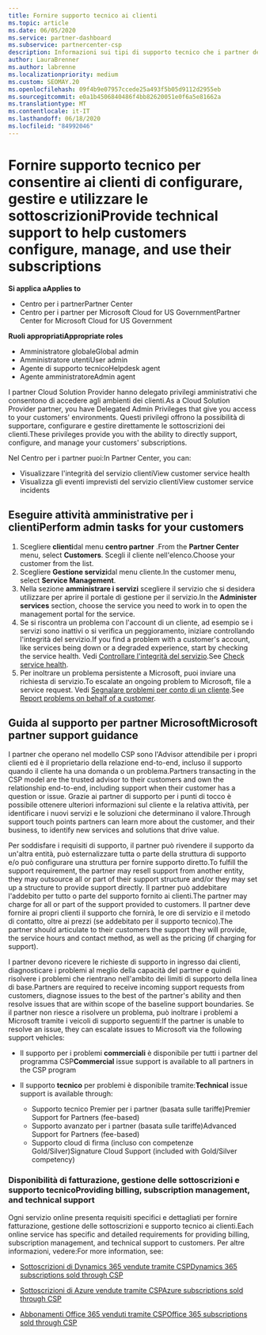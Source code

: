 ```yaml
---
title: Fornire supporto tecnico ai clienti
ms.topic: article
ms.date: 06/05/2020
ms.service: partner-dashboard
ms.subservice: partnercenter-csp
description: Informazioni sui tipi di supporto tecnico che i partner del programma Cloud Solution Provider possono offrire ai propri clienti.
author: LauraBrenner
ms.author: labrenne
ms.localizationpriority: medium
ms.custom: SEOMAY.20
ms.openlocfilehash: 09f4b9e07957ccede25a493f5b05d9112d2955eb
ms.sourcegitcommit: e0a1b4506840486f4bb82620051e0f6a5e81662a
ms.translationtype: MT
ms.contentlocale: it-IT
ms.lasthandoff: 06/18/2020
ms.locfileid: "84992046"
---
```

# <a name="provide-technical-support-to-help-customers-configure-manage-and-use-their-subscriptions"></a><span data-ttu-id="d5d99-103">Fornire supporto tecnico per consentire ai clienti di configurare, gestire e utilizzare le sottoscrizioni</span><span class="sxs-lookup"><span data-stu-id="d5d99-103">Provide technical support to help customers configure, manage, and use their subscriptions</span></span>

<span data-ttu-id="d5d99-104">**Si applica a**</span><span class="sxs-lookup"><span data-stu-id="d5d99-104">**Applies to**</span></span>

- <span data-ttu-id="d5d99-105">Centro per i partner</span><span class="sxs-lookup"><span data-stu-id="d5d99-105">Partner Center</span></span>
- <span data-ttu-id="d5d99-106">Centro per i partner per Microsoft Cloud for US Government</span><span class="sxs-lookup"><span data-stu-id="d5d99-106">Partner Center for Microsoft Cloud for US Government</span></span>

<span data-ttu-id="d5d99-107">**Ruoli appropriati**</span><span class="sxs-lookup"><span data-stu-id="d5d99-107">**Appropriate roles**</span></span>
- <span data-ttu-id="d5d99-108">Amministratore globale</span><span class="sxs-lookup"><span data-stu-id="d5d99-108">Global admin</span></span>
- <span data-ttu-id="d5d99-109">Amministratore utenti</span><span class="sxs-lookup"><span data-stu-id="d5d99-109">User admin</span></span>
- <span data-ttu-id="d5d99-110">Agente di supporto tecnico</span><span class="sxs-lookup"><span data-stu-id="d5d99-110">Helpdesk agent</span></span>
- <span data-ttu-id="d5d99-111">Agente amministratore</span><span class="sxs-lookup"><span data-stu-id="d5d99-111">Admin agent</span></span>

<span data-ttu-id="d5d99-112">I partner Cloud Solution Provider hanno delegato privilegi amministrativi che consentono di accedere agli ambienti dei clienti.</span><span class="sxs-lookup"><span data-stu-id="d5d99-112">As a Cloud Solution Provider partner, you have Delegated Admin Privileges that give you access to your customers' environments.</span></span> <span data-ttu-id="d5d99-113">Questi privilegi offrono la possibilità di supportare, configurare e gestire direttamente le sottoscrizioni dei clienti.</span><span class="sxs-lookup"><span data-stu-id="d5d99-113">These privileges provide you with the ability to directly support, configure, and manage your customers' subscriptions.</span></span>

<span data-ttu-id="d5d99-114">Nel Centro per i partner puoi:</span><span class="sxs-lookup"><span data-stu-id="d5d99-114">In Partner Center, you can:</span></span>

- <span data-ttu-id="d5d99-115">Visualizzare l'integrità del servizio clienti</span><span class="sxs-lookup"><span data-stu-id="d5d99-115">View customer service health</span></span>
- <span data-ttu-id="d5d99-116">Visualizza gli eventi imprevisti del servizio clienti</span><span class="sxs-lookup"><span data-stu-id="d5d99-116">View customer service incidents</span></span>

## <a name="perform-admin-tasks-for-your-customers"></a><span data-ttu-id="d5d99-117">Eseguire attività amministrative per i clienti</span><span class="sxs-lookup"><span data-stu-id="d5d99-117">Perform admin tasks for your customers</span></span>

1. <span data-ttu-id="d5d99-118">Scegliere **clienti**dal menu **centro partner** .</span><span class="sxs-lookup"><span data-stu-id="d5d99-118">From the **Partner Center** menu, select **Customers**.</span></span> <span data-ttu-id="d5d99-119">Scegli il cliente nell'elenco.</span><span class="sxs-lookup"><span data-stu-id="d5d99-119">Choose your customer from the list.</span></span>
2. <span data-ttu-id="d5d99-120">Scegliere **Gestione servizi**dal menu cliente.</span><span class="sxs-lookup"><span data-stu-id="d5d99-120">In the customer menu, select **Service Management**.</span></span>
3. <span data-ttu-id="d5d99-121">Nella sezione **amministrare i servizi** scegliere il servizio che si desidera utilizzare per aprire il portale di gestione per il servizio.</span><span class="sxs-lookup"><span data-stu-id="d5d99-121">In the **Administer services** section, choose the service you need to work in to open the management portal for the service.</span></span>
4. <span data-ttu-id="d5d99-122">Se si riscontra un problema con l'account di un cliente, ad esempio se i servizi sono inattivi o si verifica un peggioramento, iniziare controllando l'integrità del servizio.</span><span class="sxs-lookup"><span data-stu-id="d5d99-122">If you find a problem with a customer's account, like services being down or a degraded experience, start by checking the service health.</span></span> <span data-ttu-id="d5d99-123">Vedi [Controllare l'integrità del servizio](check-service-health.md).</span><span class="sxs-lookup"><span data-stu-id="d5d99-123">See [Check service health](check-service-health.md).</span></span>
5. <span data-ttu-id="d5d99-124">Per inoltrare un problema persistente a Microsoft, puoi inviare una richiesta di servizio.</span><span class="sxs-lookup"><span data-stu-id="d5d99-124">To escalate an ongoing problem to Microsoft, file a service request.</span></span> <span data-ttu-id="d5d99-125">Vedi [Segnalare problemi per conto di un cliente](report-problems-on-behalf-of-a-customer.md).</span><span class="sxs-lookup"><span data-stu-id="d5d99-125">See [Report problems on behalf of a customer](report-problems-on-behalf-of-a-customer.md).</span></span>

## <a name="microsoft-partner-support-guidance"></a><span data-ttu-id="d5d99-126">Guida al supporto per partner Microsoft</span><span class="sxs-lookup"><span data-stu-id="d5d99-126">Microsoft partner support guidance</span></span>

<span data-ttu-id="d5d99-127">I partner che operano nel modello CSP sono l'Advisor attendibile per i propri clienti ed è il proprietario della relazione end-to-end, incluso il supporto quando il cliente ha una domanda o un problema.</span><span class="sxs-lookup"><span data-stu-id="d5d99-127">Partners transacting in the CSP model are the trusted advisor to their customers and own the relationship end-to-end, including support when their customer has a question or issue.</span></span> <span data-ttu-id="d5d99-128">Grazie ai partner di supporto per i punti di tocco è possibile ottenere ulteriori informazioni sul cliente e la relativa attività, per identificare i nuovi servizi e le soluzioni che determinano il valore.</span><span class="sxs-lookup"><span data-stu-id="d5d99-128">Through support touch points partners can learn more about the customer, and their business, to identify new services and solutions that drive value.</span></span>

<span data-ttu-id="d5d99-129">Per soddisfare i requisiti di supporto, il partner può rivendere il supporto da un'altra entità, può esternalizzare tutta o parte della struttura di supporto e/o può configurare una struttura per fornire supporto diretto.</span><span class="sxs-lookup"><span data-stu-id="d5d99-129">To fulfill the support requirement, the partner may resell support from another entity, they may outsource all or part of their support structure and/or they may set up a structure to provide support directly.</span></span>  <span data-ttu-id="d5d99-130">Il partner può addebitare l'addebito per tutto o parte del supporto fornito ai clienti.</span><span class="sxs-lookup"><span data-stu-id="d5d99-130">The partner may charge for all or part of the support provided to customers.</span></span> <span data-ttu-id="d5d99-131">Il partner deve fornire ai propri clienti il supporto che fornirà, le ore di servizio e il metodo di contatto, oltre ai prezzi (se addebitato per il supporto tecnico).</span><span class="sxs-lookup"><span data-stu-id="d5d99-131">The partner should articulate to their customers the support they will provide, the service hours and contact method, as well as the pricing (if charging for support).</span></span> 

<span data-ttu-id="d5d99-132">I partner devono ricevere le richieste di supporto in ingresso dai clienti, diagnosticare i problemi al meglio della capacità del partner e quindi risolvere i problemi che rientrano nell'ambito dei limiti di supporto della linea di base.</span><span class="sxs-lookup"><span data-stu-id="d5d99-132">Partners are required to receive incoming support requests from customers, diagnose issues to the best of the partner's ability and then resolve issues that are within scope of the baseline support boundaries.</span></span> <span data-ttu-id="d5d99-133">Se il partner non riesce a risolvere un problema, può inoltrare i problemi a Microsoft tramite i veicoli di supporto seguenti:</span><span class="sxs-lookup"><span data-stu-id="d5d99-133">If the partner is unable to resolve an issue, they can escalate issues to Microsoft via the following support vehicles:</span></span>

- <span data-ttu-id="d5d99-134">Il supporto per i problemi **commerciali** è disponibile per tutti i partner del programma CSP</span><span class="sxs-lookup"><span data-stu-id="d5d99-134">**Commercial** issue support is available to all partners in the CSP program</span></span>

- <span data-ttu-id="d5d99-135">Il supporto **tecnico** per problemi è disponibile tramite:</span><span class="sxs-lookup"><span data-stu-id="d5d99-135">**Technical** issue support is available through:</span></span>

  - <span data-ttu-id="d5d99-136">Supporto tecnico Premier per i partner (basata sulle tariffe)</span><span class="sxs-lookup"><span data-stu-id="d5d99-136">Premier Support for Partners (fee-based)</span></span>
  - <span data-ttu-id="d5d99-137">Supporto avanzato per i partner (basata sulle tariffe)</span><span class="sxs-lookup"><span data-stu-id="d5d99-137">Advanced Support for Partners (fee-based)</span></span>
  - <span data-ttu-id="d5d99-138">Supporto cloud di firma (incluso con competenze Gold/Silver)</span><span class="sxs-lookup"><span data-stu-id="d5d99-138">Signature Cloud Support (included with Gold/Silver competency)</span></span>

### <a name="providing-billing-subscription-management-and-technical-support"></a><span data-ttu-id="d5d99-139">Disponibilità di fatturazione, gestione delle sottoscrizioni e supporto tecnico</span><span class="sxs-lookup"><span data-stu-id="d5d99-139">Providing billing, subscription management, and technical support</span></span> 

<span data-ttu-id="d5d99-140">Ogni servizio online presenta requisiti specifici e dettagliati per fornire fatturazione, gestione delle sottoscrizioni e supporto tecnico ai clienti.</span><span class="sxs-lookup"><span data-stu-id="d5d99-140">Each online service has specific and detailed requirements for providing billing, subscription management, and technical support to customers.</span></span> <span data-ttu-id="d5d99-141">Per altre informazioni, vedere:</span><span class="sxs-lookup"><span data-stu-id="d5d99-141">For more information, see:</span></span>

- [<span data-ttu-id="d5d99-142">Sottoscrizioni di Dynamics 365 vendute tramite CSP</span><span class="sxs-lookup"><span data-stu-id="d5d99-142">Dynamics 365 subscriptions sold through CSP</span></span>](https://www.microsoftpartnercommunity.com/t5/CSP/Microsoft-Partner-Support-Guidance/m-p/5262#M30)

- [<span data-ttu-id="d5d99-143">Sottoscrizioni di Azure vendute tramite CSP</span><span class="sxs-lookup"><span data-stu-id="d5d99-143">Azure subscriptions sold through CSP</span></span>](https://www.microsoftpartnercommunity.com/t5/CSP/Microsoft-Partner-Support-Guidance/m-p/5263#M31)

- [<span data-ttu-id="d5d99-144">Abbonamenti Office 365 venduti tramite CSP</span><span class="sxs-lookup"><span data-stu-id="d5d99-144">Office 365 subscriptions sold through CSP</span></span>](https://www.microsoftpartnercommunity.com/t5/CSP/Microsoft-Partner-Support-Guidance/m-p/5264#M32)
